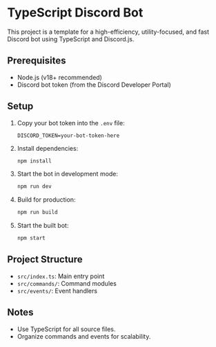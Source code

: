 # TypeScript Discord Bot

This project is a template for a high-efficiency, utility-focused, and fast Discord bot using TypeScript and Discord.js.

## Prerequisites
- Node.js (v18+ recommended)
- Discord bot token (from the Discord Developer Portal)

## Setup
1. Copy your bot token into the `.env` file:
   ```env
   DISCORD_TOKEN=your-bot-token-here
   ```
2. Install dependencies:
   ```sh
   npm install
   ```
3. Start the bot in development mode:
   ```sh
   npm run dev
   ```
4. Build for production:
   ```sh
   npm run build
   ```
5. Start the built bot:
   ```sh
   npm start
   ```

## Project Structure
- `src/index.ts`: Main entry point
- `src/commands/`: Command modules
- `src/events/`: Event handlers

## Notes
- Use TypeScript for all source files.
- Organize commands and events for scalability.
